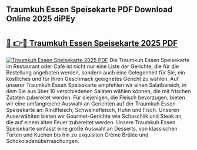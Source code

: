 ## Traumkuh Essen Speisekarte PDF Download Online 2025 diPEy

# <h2><a href="http://gccevo.nevu.top/?p=Traumkuh+Essen+Speisekarte">🔗 👉🔴 Traumkuh Essen Speisekarte 2025 PDF</a></h2>

[![Traumkuh Essen Speisekarte 2025 PDF](https://i.imgur.com/dBaPXMq.png)](http://gccevo.nevu.top/?p=Traumkuh+Essen+Speisekarte)
Die Traumkuh Essen Speisekarte im Restaurant oder Café ist nicht nur eine Liste der Gerichte, die für die Bestellung angeboten werden, sondern auch eine Gelegenheit für Sie, ein köstliches und für Ihren Geschmack geeignetes Gericht zu wählen. Auf unserer Traumkuh Essen Speisekarte empfehlen wir einen Salatbereich, in dem Sie aus über 10 verschiedenen Salaten wählen können, die mit frischen Zutaten zubereitet werden. Für diejenigen, die Fleisch bevorzugen, bieten wir eine umfangreiche Auswahl an Gerichten auf der Traumkuh Essen Speisekarte an: Rindfleisch, Schweinefleisch, Huhn und Fisch. Unseren Auserwählten bieten wir Gourmet-Gerichte wie Schaschlik und Steak an, die auf einem alten Feuer zubereitet werden. Unsere Traumkuh Essen Speisekarte umfasst eine große Auswahl an Desserts, von klassischen Torten und Kuchen bis hin zu exquisiten Crème Brûlée und Schokoladenüberraschungen.
